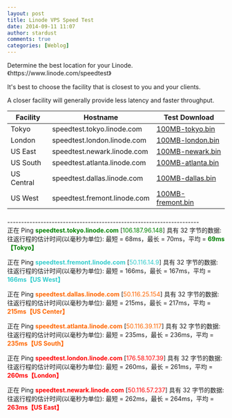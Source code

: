 ```yaml
---
layout: post
title: Linode VPS Speed Test
date: 2014-09-11 11:07
author: stardust
comments: true
categories: [Weblog]
---
```

<div class="row-content">
<div class="col-md-8 col-md-offset-2">
<p class="lead text-center">Determine the best location for your Linode.《https://www.linode.com/speedtest》</p>
<p class="lead text-center">It's best to choose the facility that is closest to you and your clients.</p>
<p class="lead text-center">A closer facility will generally provide less latency and faster throughput.</p>

</div>
</div>
<div class="row-content">
<div class="col-md-8 col-md-offset-2">
<div class="table-responsive">
<table class="table table-striped speedtest-table" style="height: 233px;" width="478">
<thead>
<tr>
<th>Facility</th>
<th>Hostname</th>
<th>Test Download</th>
</tr>
</thead>
<tbody>
<tr>
<td>Tokyo</td>
<td>speedtest.tokyo.linode.com</td>
<td><a href="http://speedtest.tokyo.linode.com/100MB-tokyo.bin">100MB-tokyo.bin</a></td>
</tr>
<tr>
<td>London</td>
<td>speedtest.london.linode.com</td>
<td><a href="http://speedtest.london.linode.com/100MB-london.bin">100MB-london.bin</a></td>
</tr>
<tr>
<td>US East</td>
<td>speedtest.newark.linode.com</td>
<td><a href="http://speedtest.newark.linode.com/100MB-newark.bin">100MB-newark.bin</a></td>
</tr>
<tr>
<td>US South</td>
<td>speedtest.atlanta.linode.com</td>
<td><a href="http://speedtest.atlanta.linode.com/100MB-atlanta.bin">100MB-atlanta.bin</a></td>
</tr>
<tr>
<td>US Central</td>
<td>speedtest.dallas.linode.com</td>
<td><a href="http://speedtest.dallas.linode.com/100MB-dallas.bin">100MB-dallas.bin</a></td>
</tr>
<tr>
<td>US West</td>
<td>speedtest.fremont.linode.com</td>
<td><a href="http://speedtest.fremont.linode.com/100MB-fremont.bin">100MB-fremont.bin</a></td>
</tr>
</tbody>
</table>
---------------------------------------------------------------------

</div>
</div>
</div>
正在 Ping <span style="color: #008000;"><strong>speedtest.tokyo.linode.com</strong></span> [<span style="color: #008000;">106.187.96.148</span>] 具有 32 字节的数据:
往返行程的估计时间(以毫秒为单位):
最短 = 68ms，最长 = 70ms，平均 = <strong><span style="color: #008000;">69ms【Tokyo】</span></strong>

正在 Ping <span style="color: #33cccc;"><strong>speedtest.fremont.linode.com</strong></span> [<span style="color: #33cccc;">50.116.14.9</span>] 具有 32 字节的数据:
往返行程的估计时间(以毫秒为单位):
最短 = 166ms，最长 = 167ms，平均 = <span style="color: #33cccc;"><strong>166ms【US West】</strong></span>

正在 Ping <strong><span style="color: #ff6600;">speedtest.dallas.linode.com</span></strong> [<span style="color: #ff6600;">50.116.25.154</span>] 具有 32 字节的数据:
往返行程的估计时间(以毫秒为单位):
最短 = 215ms，最长 = 217ms，平均 = <strong><span style="color: #ff6600;">215ms【US Center】</span></strong>

正在 Ping <span style="color: #ff6600;"><strong>speedtest.atlanta.linode.com</strong></span> [<span style="color: #ff6600;">50.116.39.117</span>] 具有 32 字节的数据:
往返行程的估计时间(以毫秒为单位):
最短 = 235ms，最长 = 236ms，平均 = <strong><span style="color: #ff6600;">235ms【US South】</span></strong>

正在 Ping <span style="color: #ff0000;"><strong>speedtest.london.linode.com</strong></span> [<span style="color: #ff0000;">176.58.107.39</span>] 具有 32 字节的数据:
往返行程的估计时间(以毫秒为单位):
最短 = 260ms，最长 = 261ms，平均 = <span style="color: #ff0000;"><strong>260ms【London】</strong></span>

正在 Ping <span style="color: #ff0000;"><strong>speedtest.newark.linode.com</strong></span> [<span style="color: #ff0000;">50.116.57.237</span>] 具有 32 字节的数据:
往返行程的估计时间(以毫秒为单位):
最短 = 262ms，最长 = 264ms，平均 = <strong><span style="color: #ff0000;">263ms【US East】</span></strong>
